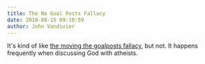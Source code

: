 ```yaml
---
title: The No Goal Posts Fallacy
date: 2018-08-15 09:10:59
author: John Vandivier
---
```




<!-- wp:paragraph -->
<p>It's kind of like <a href=\"https://en.wikipedia.org/w/index.php?title=Moving_the_goalposts&amp;oldid=850672101\">the moving the goalposts fallacy</a>, but not. It happens frequently when discussing God with atheists.</p>
<!-- /wp:paragraph -->